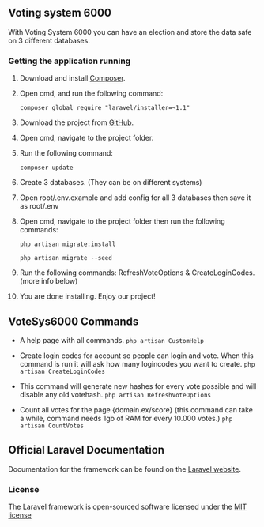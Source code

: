 ## Voting system 6000

With Voting System 6000 you can have an election and store the data safe on 3 different databases.

### Getting the application running

1. Download and install [Composer](https://getcomposer.org/download/).
2. Open cmd, and run the following command:

	``` composer global require "laravel/installer=~1.1" ```
	
3. Download the project from [GitHub](https://github.com/NightDuty/votesys6000).
4. Open cmd, navigate to the project folder.
5. Run the following command:

    ``` composer update ```

6. Create 3 databases. (They can be on different systems)
7. Open root/.env.example and add config for all 3 databases then save it as root/.env
8. Open cmd, navigate to the project folder then run the following commands:

	``` php artisan migrate:install ```
	
	``` php artisan migrate --seed ```
9. Run the following commands: RefreshVoteOptions & CreateLoginCodes.(more info below)

10. You are done installing. Enjoy our project!

## VoteSys6000 Commands

- A help page with all commands.
``` php artisan CustomHelp ```

- Create login codes for account so people can login and vote. When this command is run it will ask how many logincodes you want to create.
``` php artisan CreateLoginCodes ```

- This command will generate new hashes for every vote possible and will disable any old votehash.
``` php artisan RefreshVoteOptions ```
 
- Count all votes for the page {domain.ex/score} (this command can take a while, command needs 1gb of RAM for every 10.000 votes.)
``` php artisan CountVotes ```



## Official Laravel Documentation

Documentation for the framework can be found on the [Laravel website](http://laravel.com/docs).

### License

The Laravel framework is open-sourced software licensed under the [MIT license](http://opensource.org/licenses/MIT)
